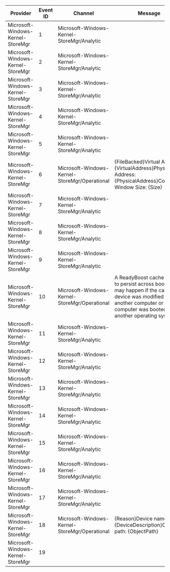 Provider                           |  Event ID  |  Channel                                        |  Message
-----------------------------------|------------|-------------------------------------------------|--------------------------------------------------------------------------------------------------------------------------------------------------------------------------------------
Microsoft-Windows-Kernel-StoreMgr  |  1         |  Microsoft-Windows-Kernel-StoreMgr/Analytic     |
Microsoft-Windows-Kernel-StoreMgr  |  2         |  Microsoft-Windows-Kernel-StoreMgr/Analytic     |
Microsoft-Windows-Kernel-StoreMgr  |  3         |  Microsoft-Windows-Kernel-StoreMgr/Analytic     |
Microsoft-Windows-Kernel-StoreMgr  |  4         |  Microsoft-Windows-Kernel-StoreMgr/Analytic     |
Microsoft-Windows-Kernel-StoreMgr  |  5         |  Microsoft-Windows-Kernel-StoreMgr/Analytic     |
Microsoft-Windows-Kernel-StoreMgr  |  6         |  Microsoft-Windows-Kernel-StoreMgr/Operational  |  {FileBacked}Virtual Address: {VirtualAddress}Physical Address: {PhysicalAddress}Corruption Window Size: {Size}
Microsoft-Windows-Kernel-StoreMgr  |  7         |  Microsoft-Windows-Kernel-StoreMgr/Analytic     |
Microsoft-Windows-Kernel-StoreMgr  |  8         |  Microsoft-Windows-Kernel-StoreMgr/Analytic     |
Microsoft-Windows-Kernel-StoreMgr  |  9         |  Microsoft-Windows-Kernel-StoreMgr/Analytic     |
Microsoft-Windows-Kernel-StoreMgr  |  10        |  Microsoft-Windows-Kernel-StoreMgr/Operational  |  A ReadyBoost cache failed to persist across boot. This may happen if the cache device was modified on another computer or if this computer was booted into another operating system.
Microsoft-Windows-Kernel-StoreMgr  |  11        |  Microsoft-Windows-Kernel-StoreMgr/Analytic     |
Microsoft-Windows-Kernel-StoreMgr  |  12        |  Microsoft-Windows-Kernel-StoreMgr/Analytic     |
Microsoft-Windows-Kernel-StoreMgr  |  13        |  Microsoft-Windows-Kernel-StoreMgr/Analytic     |
Microsoft-Windows-Kernel-StoreMgr  |  14        |  Microsoft-Windows-Kernel-StoreMgr/Analytic     |
Microsoft-Windows-Kernel-StoreMgr  |  15        |  Microsoft-Windows-Kernel-StoreMgr/Analytic     |
Microsoft-Windows-Kernel-StoreMgr  |  16        |  Microsoft-Windows-Kernel-StoreMgr/Analytic     |
Microsoft-Windows-Kernel-StoreMgr  |  17        |  Microsoft-Windows-Kernel-StoreMgr/Analytic     |
Microsoft-Windows-Kernel-StoreMgr  |  18        |  Microsoft-Windows-Kernel-StoreMgr/Operational  |  {Reason}Device name: {DeviceDescription}Cache path: {ObjectPath}
Microsoft-Windows-Kernel-StoreMgr  |  19        |                                                 |